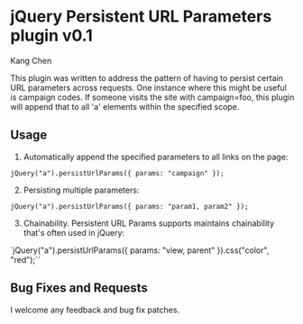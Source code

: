 jQuery Persistent URL Parameters plugin v0.1
============================================
Kang Chen

This plugin was written to address the pattern of having to persist certain URL parameters across requests. One instance where this might be useful is campaign codes. If someone visits the site with campaign=foo, this plugin will append that to all 'a' elements within the specified scope.

Usage
-----
1. Automatically append the specified parameters to all links on the page:

`jQuery("a").persistUrlParams({ params: "campaign" });`

2. Persisting multiple parameters:

`jQuery("a").persistUrlParams({ params: "param1, param2" });`

3. Chainability. Persistent URL Params supports maintains chainability that's often used in jQuery:

`jQuery("a").persistUrlParams({ params: "view, parent" }).css("color", "red");``

Bug Fixes and Requests
----------------------

I welcome any feedback and bug fix patches.